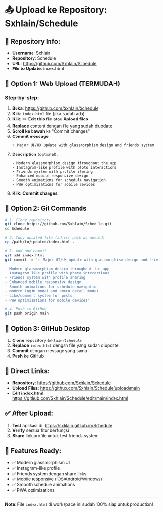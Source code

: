 # 📤 Upload ke Repository: Sxhlain/Schedule

## 🎯 Repository Info:
- **Username**: Sxhlain
- **Repository**: Schedule  
- **URL**: https://github.com/Sxhlain/Schedule
- **File to Update**: index.html

## 🚀 Option 1: Web Upload (TERMUDAH)

### Step-by-step:
1. **Buka**: https://github.com/Sxhlain/Schedule
2. **Klik**: `index.html` file (jika sudah ada)
3. **Klik**: ✏️ **Edit this file** atau **Upload files**
4. **Replace** content dengan file yang sudah diupdate
5. **Scroll ke bawah** ke "Commit changes"
6. **Commit message**:
   ```
   ✨ Major UI/UX update with glassmorphism design and friends system
   ```
7. **Description** (optional):
   ```
   - Modern glassmorphism design throughout the app
   - Instagram-like profile with photo interactions
   - Friends system with profile sharing
   - Enhanced mobile responsive design
   - Smooth animations for schedule navigation
   - PWA optimizations for mobile devices
   ```
8. **Klik**: **Commit changes**

## 🔧 Option 2: Git Commands

```bash
# 1. Clone repository
git clone https://github.com/Sxhlain/Schedule.git
cd Schedule

# 2. Copy updated file (adjust path as needed)
cp /path/to/updated/index.html .

# 3. Add and commit
git add index.html
git commit -m "✨ Major UI/UX update with glassmorphism design and friends system

- Modern glassmorphism design throughout the app
- Instagram-like profile with photo interactions
- Friends system with profile sharing  
- Enhanced mobile responsive design
- Smooth animations for schedule navigation
- Modern login modal and photo detail modal
- Like/comment system for posts
- PWA optimizations for mobile devices"

# 4. Push to GitHub
git push origin main
```

## 📱 Option 3: GitHub Desktop

1. **Clone** repository `Sxhlain/Schedule`
2. **Replace** `index.html` dengan file yang sudah diupdate
3. **Commit** dengan message yang sama
4. **Push** ke GitHub

## 🔗 Direct Links:

- **Repository**: https://github.com/Sxhlain/Schedule
- **Upload Files**: https://github.com/Sxhlain/Schedule/upload/main
- **Edit index.html**: https://github.com/Sxhlain/Schedule/edit/main/index.html

## ✅ After Upload:

1. **Test** aplikasi di: https://sxhlain.github.io/Schedule
2. **Verify** semua fitur berfungsi
3. **Share** link profile untuk test friends system

## 🎉 Features Ready:
- ✅ Modern glassmorphism UI
- ✅ Instagram-like profile  
- ✅ Friends system dengan share links
- ✅ Mobile responsive (iOS/Android/Windows)
- ✅ Smooth schedule animations
- ✅ PWA optimizations

---

**Note**: File `index.html` di workspace ini sudah 100% siap untuk production!